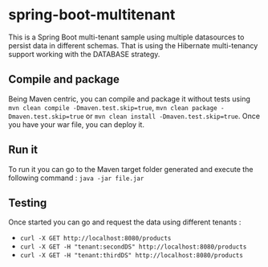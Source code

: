 # spring-boot-multitenant
This is a Spring Boot multi-tenant sample using multiple datasources to persist data in different schemas. That is using the Hibernate multi-tenancy support working with the DATABASE strategy.

## Compile and package

Being Maven centric, you can compile and package it without tests using `mvn clean compile -Dmaven.test.skip=true`, `mvn clean package -Dmaven.test.skip=true` or `mvn clean install -Dmaven.test.skip=true`. Once you have your war file, you can deploy it.

## Run it

To run it you can go to the Maven target folder generated and execute the following command :
`java -jar file.jar`

## Testing

Once started you can go and request the data using different tenants :

* `curl -X GET http://localhost:8080/products`
* `curl -X GET -H "tenant:secondDS" http://localhost:8080/products`
* `curl -X GET -H "tenant:thirdDS" http://localhost:8080/products`
